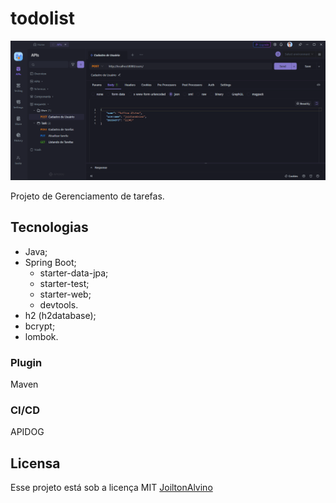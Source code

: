 # todolist

![Screenshot of a comment on a GitHub issue showing an image, added in the Markdown, of an Octocat smiling and raising a tentacle.](https://github.com/Joilton07/todolist/blob/main/public/api_routes.png)

Projeto de Gerenciamento de tarefas.

## Tecnologias

* Java;
* Spring Boot;
  - starter-data-jpa;
  - starter-test;
  - starter-web;
  - devtools.
* h2 (h2database);
* bcrypt;
* lombok.
  
### Plugin
Maven

### CI/CD
APIDOG

## Licensa
Esse projeto está sob a licença MIT [JoiltonAlvino](https://github.com/Joilton07)


